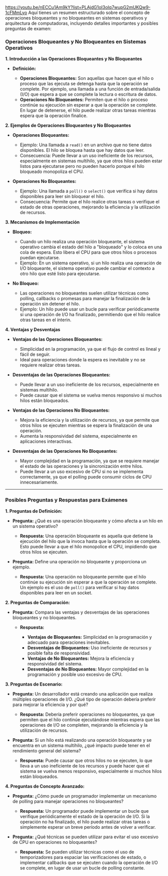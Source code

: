 https://youtu.be/nECCu1Am9kY?list=PLAjdG1oI3oIq7wupG2mUKQw9-1cFMmLyo
Aquí tienes un resumen estructurado sobre el concepto de operaciones bloqueantes y no bloqueantes en sistemas operativos y arquitectura de computadoras, incluyendo detalles importantes y posibles preguntas de examen:

### **Operaciones Bloqueantes y No Bloqueantes en Sistemas Operativos**

**1. Introducción a las Operaciones Bloqueantes y No Bloqueantes**

- **Definición:**
     
    - **Operaciones Bloqueantes:** Son aquellas que hacen que el hilo o proceso que las ejecuta se detenga hasta que la operación se complete. Por ejemplo, una llamada a una función de entrada/salida (I/O) que espera a que se complete la lectura o escritura de datos.
    - **Operaciones No Bloqueantes:** Permiten que el hilo o proceso continúe su ejecución sin esperar a que la operación se complete. En lugar de detenerse, el hilo puede realizar otras tareas mientras espera que la operación finalice.
    

**2. Ejemplos de Operaciones Bloqueantes y No Bloqueantes**

- **Operaciones Bloqueantes:**
    
    - Ejemplo: Una llamada a `read()` en un archivo que no tiene datos disponibles. El hilo se bloquea hasta que hay datos que leer.
    - Consecuencia: Puede llevar a un uso ineficiente de los recursos, especialmente en sistemas multihilo, ya que otros hilos pueden estar listos para ejecutarse pero no pueden hacerlo porque el hilo bloqueado monopoliza el CPU.
    
- **Operaciones No Bloqueantes:**
    
    - Ejemplo: Una llamada a `poll()` o `select()` que verifica si hay datos disponibles para leer sin bloquear el hilo.
    - Consecuencia: Permite que el hilo realice otras tareas o verifique el estado de otras operaciones, mejorando la eficiencia y la utilización de recursos.
    

**3. Mecanismos de Implementación**

- **Bloqueo:**
    
    - Cuando un hilo realiza una operación bloqueante, el sistema operativo cambia el estado del hilo a "bloqueado" y lo coloca en una cola de espera. Esto libera el CPU para que otros hilos o procesos puedan ejecutarse.
    - Ejemplo: En un sistema operativo, si un hilo realiza una operación de I/O bloqueante, el sistema operativo puede cambiar el contexto a otro hilo que esté listo para ejecutarse.
    
- **No Bloqueo:**
    
    - Las operaciones no bloqueantes suelen utilizar técnicas como polling, callbacks o promesas para manejar la finalización de la operación sin detener el hilo.
    - Ejemplo: Un hilo puede usar un bucle para verificar periódicamente si una operación de I/O ha finalizado, permitiendo que el hilo realice otras tareas en el ínterin.
    

**4. Ventajas y Desventajas**

- **Ventajas de las Operaciones Bloqueantes:**
    
    - Simplicidad en la programación, ya que el flujo de control es lineal y fácil de seguir.
    - Ideal para operaciones donde la espera es inevitable y no se requiere realizar otras tareas.
    
- **Desventajas de las Operaciones Bloqueantes:**
    
    - Puede llevar a un uso ineficiente de los recursos, especialmente en sistemas multihilo.
    - Puede causar que el sistema se vuelva menos responsivo si muchos hilos están bloqueados.
    
- **Ventajas de las Operaciones No Bloqueantes:**
    
    - Mejora la eficiencia y la utilización de recursos, ya que permite que otros hilos se ejecuten mientras se espera la finalización de una operación.
    - Aumenta la responsividad del sistema, especialmente en aplicaciones interactivas.
    
- **Desventajas de las Operaciones No Bloqueantes:**
    
    - Mayor complejidad en la programación, ya que se requiere manejar el estado de las operaciones y la sincronización entre hilos.
    - Puede llevar a un uso excesivo de CPU si no se implementa correctamente, ya que el polling puede consumir ciclos de CPU innecesariamente.
    

---

### **Posibles Preguntas y Respuestas para Exámenes**

**1. Preguntas de Definición:**

- **Pregunta:** ¿Qué es una operación bloqueante y cómo afecta a un hilo en un sistema operativo?
    
    - **Respuesta:** Una operación bloqueante es aquella que detiene la ejecución del hilo que la invoca hasta que la operación se completa. Esto puede llevar a que el hilo monopolice el CPU, impidiendo que otros hilos se ejecuten.
    
- **Pregunta:** Define una operación no bloqueante y proporciona un ejemplo.
    
    - **Respuesta:** Una operación no bloqueante permite que el hilo continúe su ejecución sin esperar a que la operación se complete. Un ejemplo es el uso de `poll()` para verificar si hay datos disponibles para leer en un socket.
    

**2. Preguntas de Comparación:**

- **Pregunta:** Compara las ventajas y desventajas de las operaciones bloqueantes y no bloqueantes.
    
    - **Respuesta:**
        
        - **Ventajas de Bloqueantes:** Simplicidad en la programación y adecuado para operaciones inevitables.
        - **Desventajas de Bloqueantes:** Uso ineficiente de recursos y posible falta de responsividad.
        - **Ventajas de No Bloqueantes:** Mejora la eficiencia y responsividad del sistema.
        - **Desventajas de No Bloqueantes:** Mayor complejidad en la programación y posible uso excesivo de CPU.
        
    

**3. Preguntas de Escenario:**

- **Pregunta:** Un desarrollador está creando una aplicación que realiza múltiples operaciones de I/O. ¿Qué tipo de operación debería preferir para mejorar la eficiencia y por qué?
    
    - **Respuesta:** Debería preferir operaciones no bloqueantes, ya que permiten que el hilo continúe ejecutándose mientras espera que las operaciones de I/O se completen, mejorando la eficiencia y la utilización de recursos.
    
- **Pregunta:** Si un hilo está realizando una operación bloqueante y se encuentra en un sistema multihilo, ¿qué impacto puede tener en el rendimiento general del sistema?
    
    - **Respuesta:** Puede causar que otros hilos no se ejecuten, lo que lleva a un uso ineficiente de los recursos y puede hacer que el sistema se vuelva menos responsivo, especialmente si muchos hilos están bloqueados.
    

**4. Preguntas de Concepto Avanzado:**

- **Pregunta:** ¿Cómo puede un programador implementar un mecanismo de polling para manejar operaciones no bloqueantes?
    
    - **Respuesta:** Un programador puede implementar un bucle que verifique periódicamente el estado de la operación de I/O. Si la operación no ha finalizado, el hilo puede realizar otras tareas o simplemente esperar un breve período antes de volver a verificar.
    
- **Pregunta:** ¿Qué técnicas se pueden utilizar para evitar el uso excesivo de CPU en operaciones no bloqueantes?
    
    - **Respuesta:** Se pueden utilizar técnicas como el uso de temporizadores para espaciar las verificaciones de estado, o implementar callbacks que se ejecuten cuando la operación de I/O se complete, en lugar de usar un bucle de polling constante.